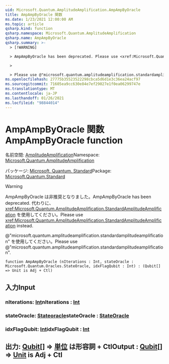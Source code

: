 ```yaml
---
uid: Microsoft.Quantum.AmplitudeAmplification.AmpAmpByOracle
title: AmpAmpByOracle 関数
ms.date: 1/23/2021 12:00:00 AM
ms.topic: article
qsharp.kind: function
qsharp.namespace: Microsoft.Quantum.AmplitudeAmplification
qsharp.name: AmpAmpByOracle
qsharp.summary: >-
  > [!WARNING]

  > AmpAmpByOracle has been deprecated. Please use <xref:Microsoft.Quantum.AmplitudeAmplification.StandardAmplitudeAmplification> instead.

  >

  > Please use @"microsoft.quantum.amplitudeamplification.standardamplitudeamplification".
ms.openlocfilehash: 27775b35523522298cbca5d6d1e3c36ea24acf97
ms.sourcegitcommit: 71605ea9cc630e84e7ef29027e1f0ea06299747e
ms.translationtype: MT
ms.contentlocale: ja-JP
ms.lasthandoff: 01/26/2021
ms.locfileid: "98844014"
---
```

# <a name="ampampbyoracle-function"></a><span data-ttu-id="644ab-102">AmpAmpByOracle 関数</span><span class="sxs-lookup"><span data-stu-id="644ab-102">AmpAmpByOracle function</span></span>

<span data-ttu-id="644ab-103">名前空間: [AmplitudeAmplification](xref:Microsoft.Quantum.AmplitudeAmplification)</span><span class="sxs-lookup"><span data-stu-id="644ab-103">Namespace: [Microsoft.Quantum.AmplitudeAmplification](xref:Microsoft.Quantum.AmplitudeAmplification)</span></span>

<span data-ttu-id="644ab-104">パッケージ: [Microsoft. Quantum. Standard](https://nuget.org/packages/Microsoft.Quantum.Standard)</span><span class="sxs-lookup"><span data-stu-id="644ab-104">Package: [Microsoft.Quantum.Standard](https://nuget.org/packages/Microsoft.Quantum.Standard)</span></span>


> [!WARNING]
> <span data-ttu-id="644ab-105">AmpAmpByOracle は非推奨となりました。</span><span class="sxs-lookup"><span data-stu-id="644ab-105">AmpAmpByOracle has been deprecated.</span></span> <span data-ttu-id="644ab-106">代わりに、<xref:Microsoft.Quantum.AmplitudeAmplification.StandardAmplitudeAmplification> を使用してください。</span><span class="sxs-lookup"><span data-stu-id="644ab-106">Please use <xref:Microsoft.Quantum.AmplitudeAmplification.StandardAmplitudeAmplification> instead.</span></span>
>
> <span data-ttu-id="644ab-107">@"microsoft.quantum.amplitudeamplification.standardamplitudeamplification" を使用してください。</span><span class="sxs-lookup"><span data-stu-id="644ab-107">Please use @"microsoft.quantum.amplitudeamplification.standardamplitudeamplification".</span></span>



```qsharp
function AmpAmpByOracle (nIterations : Int, stateOracle : Microsoft.Quantum.Oracles.StateOracle, idxFlagQubit : Int) : (Qubit[] => Unit is Adj + Ctl)
```


## <a name="input"></a><span data-ttu-id="644ab-108">入力</span><span class="sxs-lookup"><span data-stu-id="644ab-108">Input</span></span>

### <a name="niterations--int"></a><span data-ttu-id="644ab-109">nIterations: [Int](xref:microsoft.quantum.lang-ref.int)</span><span class="sxs-lookup"><span data-stu-id="644ab-109">nIterations : [Int](xref:microsoft.quantum.lang-ref.int)</span></span>




### <a name="stateoracle--stateoracle"></a><span data-ttu-id="644ab-110">stateOracle: [Stateoracle](xref:Microsoft.Quantum.Oracles.StateOracle)</span><span class="sxs-lookup"><span data-stu-id="644ab-110">stateOracle : [StateOracle](xref:Microsoft.Quantum.Oracles.StateOracle)</span></span>




### <a name="idxflagqubit--int"></a><span data-ttu-id="644ab-111">idxFlagQubit: [Int](xref:microsoft.quantum.lang-ref.int)</span><span class="sxs-lookup"><span data-stu-id="644ab-111">idxFlagQubit : [Int](xref:microsoft.quantum.lang-ref.int)</span></span>





## <a name="output--qubit--unit--is-adj--ctl"></a><span data-ttu-id="644ab-112">出力: [Qubit](xref:microsoft.quantum.lang-ref.qubit)[] => [単位](xref:microsoft.quantum.lang-ref.unit)  は形容詞 + Ctl</span><span class="sxs-lookup"><span data-stu-id="644ab-112">Output : [Qubit](xref:microsoft.quantum.lang-ref.qubit)[] => [Unit](xref:microsoft.quantum.lang-ref.unit)  is Adj + Ctl</span></span>

